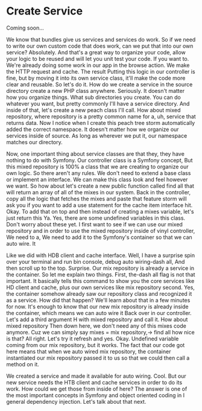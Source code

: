 # Create Service

Coming soon...

We know that bundles give us services and services do work. So if we need to write
our own custom code that does work, can we put that into our own service? Absolutely.
And that's a great way to organize your code, allow your logic to be reused and will
let you unit test your code. If you want to. We're already doing some work in our app
in the browse action. We make the HTTP request and cache. The result Putting this
logic in our controller is fine, but by moving it into its own service class, it'll
make the code more clear and reusable. So let's do it. How do we create a service in
the source directory create a new PHP class anywhere. Seriously. It doesn't matter
how you organize things. What sub directories you create. You can do whatever you
want, but pretty commonly I'll have a service directory. And inside of that, let's
create a new peach class I'll call. How about mixed repository, where repository is a
pretty common name for a, uh, service that returns data. Now I notice when I create
this peach tree storm automatically added the correct namespace. It doesn't matter
how we organize our services inside of source. As long as wherever we put it, our
namespace matches our directory.

Now, one important thing about service classes are that they, they have nothing to do
with Symfony. Our controller class is a Symfony concept, But this mixed repository is
100% a class that we are creating to organize our own logic. So there aren't any
rules. We don't need to extend a base class or implement an interface. We can make
this class look and feel however we want. So how about let's create a new public
function called find all that will return an array of all of the mixes in our system.
Back in the controller, copy all the logic that fetches the mixes and paste that
feature storm will ask you if you want to add a use statement for the cache item
interface hit. Okay. To add that on top and then instead of creating a mixes
variable, let's just return this Ya. Yes, there are some undefined variables in this
class. Don't worry about these yet. I first want to see if we can use our mixed
repository and in order to use the mixed repository inside of vinyl controller, We
need to a, We need to add it to the Symfony's container so that we can auto wire. It

Like we did with HDB client and cache interface. Well, I have a surprise spin over
your terminal and run bin console, debug auto wiring-dash all, And then scroll up to
the top. Surprise. Our mix repository is already a service in the container. So let
me explain two things. First, the-dash all flag is not that important. It basically
tells this command to show you the core services like HD client and cache, plus our
own services like mix repository second. Yes, the container somehow already saw our
repository class and recognized it as a service. How did that happen? We'll learn
about that in a few minutes for now. It's enough to know that our new mix repository
is already inside the container, which means we can auto wire it Back over in our
controller. Let's add a third argument H with mixed repository and call it. How about
mixed repository Then down here, we don't need any of this mixes code anymore. Cuz we
can simply say mixes = mix repository,-> find all how nice is that? All right. Let's
try it refresh and yes. Okay. Undefined variable coming from our mix repository, but
it works. The fact that our code got here means that when we auto wired mix
repository, the container instantiated our mix repository passed it to us so that we
could then call a method on it.

We created a service and made it available for auto wiring. Cool. But our new service
needs the HTB client and cache services in order to do its work. How could we get
those from inside of here? The answer is one of the most important concepts in
Symfony and object oriented coding in I general dependency injection. Let's talk
about that next.

